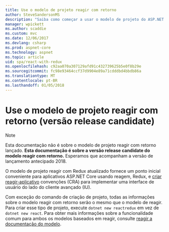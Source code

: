 ```yaml
---
title: Use o modelo de projeto reagir com retorno
author: SteveSandersonMS
description: "Saiba como começar a usar o modelo de projeto do ASP.NET Core única página aplicativo (SPA) release candidate para reagir com Redux e criar reagir-aplicativo."
manager: wpickett
ms.author: scaddie
ms.custom: mvc
ms.date: 12/06/2017
ms.devlang: csharp
ms.prod: aspnet-core
ms.technology: aspnet
ms.topic: article
uid: spa/react-with-redux
ms.openlocfilehash: c92aa070a307129afd91c432739625b5e0f8b29e
ms.sourcegitcommit: fc98e93464ccf37d9904e89a71cdddbd4bbdb86a
ms.translationtype: MT
ms.contentlocale: pt-BR
ms.lasthandoff: 01/05/2018
---
```

# <a name="use-the-react-with-redux-project-template-release-candidate"></a>Use o modelo de projeto reagir com retorno (versão release candidate)

> [!NOTE]
> Esta documentação não é sobre o modelo de projeto reagir com retorno lançado. **Esta documentação é sobre a versão release candidate do modelo reagir com retorno.** Esperamos que acompanham a versão de lançamento antecipado 2018.

O modelo de projeto reagir com Redux atualizado fornece um ponto inicial conveniente para aplicativos ASP.NET Core usando reagem, Redux, e [criar reagir-aplicativo](https://github.com/facebookincubator/create-react-app) convenções (CRA) para implementar uma interface de usuário do lado do cliente avançado (IU).

Com exceção do comando de criação de projeto, todas as informações sobre o modelo reagir com retorno serão o mesmo que o modelo de reagir. Para criar esse tipo de projeto, execute `dotnet new reactredux` em vez de `dotnet new react`. Para obter mais informações sobre a funcionalidade comum para ambos os modelos baseados em reagir, consulte [reagir a documentação do modelo](xref:spa/react).
